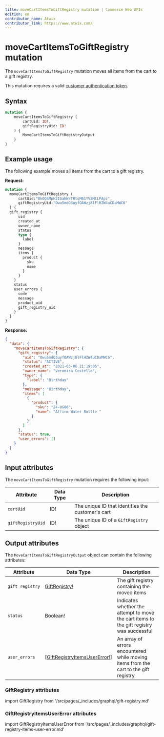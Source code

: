 ```yaml
---
title: moveCartItemsToGiftRegistry mutation | Commerce Web APIs
edition: ee
contributor_name: Atwix
contributor_link: https://www.atwix.com/
---
```


# moveCartItemsToGiftRegistry mutation

The `moveCartItemsToGiftRegistry` mutation moves all items from the cart to a gift registry.

This mutation requires a valid [customer authentication token](../../customer/mutations/generate-token.md).

## Syntax

```graphql
mutation {
    moveCartItemsToGiftRegistry (
        cartUid: ID!,
        giftRegistryUid: ID!
    ) {
        MoveCartItemsToGiftRegistryOutput
    }
}
```

## Example usage

The following example moves all items from the cart to a gift registry.

**Request:**

``` graphql
mutation {
  moveCartItemsToGiftRegistry (
      cartUid:"8k0Q4MpH2IGahWrTRtqM61YV2MtLPApz",
      giftRegistryUid:"Owu5mdQ3uyfOAWzj8lFlHZW4uCDaMWC6"
  ) {
  gift_registry {
      uid
      created_at
      owner_name
      status
      type {
        label
      }
      message
      items {
        product {
          sku
          name
        }
      }
    }
    status
    user_errors {
      code
      message
      product_uid
      gift_registry_uid
    }
  }
}
```

**Response:**

```json
{
  "data": {
    "moveCartItemsToGiftRegistry": {
      "gift_registry": {
        "uid": "Owu5mdQ3uyfOAWzj8lFlHZW4uCDaMWC6",
        "status": "ACTIVE",
        "created_at": "2021-05-06 21:19:05",
        "owner_name": "Veronica Costello",
        "type": {
          "label": "Birthday"
        },
        "message": "Birthday",
        "items": [
          {
            "product": {
              "sku": "24-UG06",
              "name": "Affirm Water Bottle "
            }
          }
        ]
      },
      "status": true,
      "user_errors": []
    }
  }
}
```

## Input attributes

The `moveCartItemsToGiftRegistry` mutation requires the following input:

Attribute |  Data Type | Description
--- | --- | ---
`cartUid` | ID! | The unique ID that identifies the customer's cart
`giftRegistryUid` | ID! | The unique ID of a `GiftRegistry` object

## Output attributes

The `MoveCartItemsToGiftRegistryOutput` object can contain the following attributes:

Attribute |  Data Type | Description
--- | --- | ---
`gift_registry` | [GiftRegistry!](#giftregistry-attributes) | The gift registry containing the moved items
`status` | Boolean! | Indicates whether the attempt to move the cart items to the gift registry was successful
`user_errors` | [[GiftRegistryItemsUserError!](#giftregistryitemsusererror-attributes)] | An array of errors encountered while moving items from the cart to the gift registry

### GiftRegistry attributes

import GiftRegistry from '/src/pages/_includes/graphql/gift-registry.md'

<GiftRegistry />

### GiftRegistryItemsUserError attributes

import GiftRegistryItemsUserError from '/src/pages/_includes/graphql/gift-registry-items-user-error.md'

<GiftRegistryItemsUserError />
